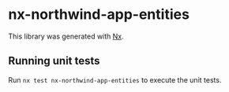 # nx-northwind-app-entities

This library was generated with [Nx](https://nx.dev).

## Running unit tests

Run `nx test nx-northwind-app-entities` to execute the unit tests.
